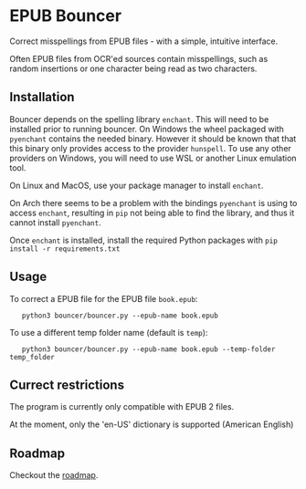 # EPUB Bouncer

Correct misspellings from EPUB files - with a simple, intuitive interface.

Often EPUB files from OCR'ed sources contain misspellings, such as random insertions or one character being read as two characters.

## Installation

Bouncer depends on the spelling library `enchant`. This will need to be installed
prior to running bouncer. On Windows the wheel packaged with `pyenchant` contains
the needed binary. However it should be known that that this binary only provides
access to the provider `hunspell`. To use any other providers on Windows, you will
need to use WSL or another Linux emulation tool.

On Linux and MacOS, use your package manager to install `enchant`.

On Arch there seems to be a problem with the bindings `pyenchant` is using to
access `enchant`, resulting in `pip` not being able to find the library, and thus
it cannot install `pyenchant`.

Once `enchant` is installed, install the required Python packages with
`pip install -r requirements.txt`

## Usage

To correct a EPUB file for the EPUB file `book.epub`:
```
   python3 bouncer/bouncer.py --epub-name book.epub
```

To use a different temp folder name (default is `temp`):
```
   python3 bouncer/bouncer.py --epub-name book.epub --temp-folder temp_folder
```
## Currect restrictions

The program is currently only compatible with EPUB 2 files.

At the moment, only the 'en-US' dictionary is supported (American English)

## Roadmap

Checkout the [roadmap](https://github.com/plusuncold/ebook-cleanup/wiki/Roadmap).
